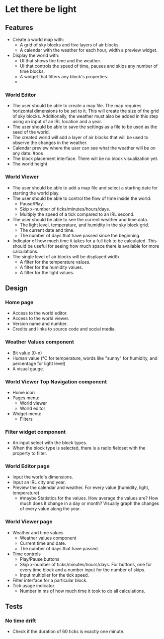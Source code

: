 # Let there be light

## Features
- Create a world map with:
	- A grid of sky blocks and five layers of air blocks.
	- A calendar with the weather for each hour, width a preview widget.
- Display the world with:
	- UI that shows the time and the weather.
	- UI that controls the speed of time, pauses and skips any number of time blocks.
	- A widget that filters any block's properties.
	- 

### World Editor
- The user should be able to create a map file. The map requires horizontal dimensions to be set to it. This will create the size of the grid of sky blocks. Additionally, the weather must also be added in this step using an input of an IRL location and a year.
- The user should be able to save the settings as a file to be used as the seed of the world.
- The created world will add a layer of air blocks that will be used to observe the changes in the weather.
- Calendar preview where the user can see what the weather will be on any date.
#oos
- The block placement interface. There will be no block visualization yet.
- The world height.

### World Viewer
- The user should be able to add a map file and select a starting date for starting the world play.
- The user should be able to control the flow of time inside the world:
	- Pause/Play.
	- Skip x-number of ticks/minutes/hours/days.
	- Multiply the speed of a tick compared to an IRL second.
- The user should be able to see the current weather and time data.
	- The light level, temperature, and humidity in the sky block grid.
	- The current date and time.
	- The number of days that have passed since the beginning.
- Indicator of how much time it takes for a full tick to be calculated. This should be useful for seeing how much space there is available for more calculations.
- The single level of air blocks will be displayed width
	- A filter for the temperature values.
	- A filter for the humidity values.
	- A filter for the light values.

## Design

### Home page
- Access to the world editor.
- Access to the world viewer.
- Version name and number.
- Credits and links to source code and social media.

### Weather Values component
- Bit value (0-n)
- Human value (°C for temperature, words like "sunny" for humidity, and percentage for light level)
- A visual gauge.

### World Viewer Top Navigation component
- Home icon
- Pages menu:
	- World viewer
	- World editor
- Widget menu:
	- Filters

### Filter widget component
- An input select with the block types.
- When the block type is selected, there is a radio fieldset with the property to filter.

### World Editor page
* Input the world's dimensions.
* Input an IRL city and year.
* Preview the calendar and weather. For every value (humidity, light, temperature)
	- #maybe Statistics for the values. How average the values are? How much does it change in a day or month? Visually graph the changes of every value along the year.

### World Viewer page
- Weather and time values
	- Weather values component
	- Current time and date.
	- The number of days that have passed.
- Time controls
	- Play/Pause buttons
	- Skip x-number of ticks/minutes/hours/days. For buttons, one for every time block and a number input for the number of skips.
	- Input multiplier for the tick speed.
- Filter interface for a particular block.
- Tick usage indicator.
	- Number in ms of how much time it took to do all calculations.

## Tests

### No time drift
- Check if the duration of 60 ticks is exactly one minute.